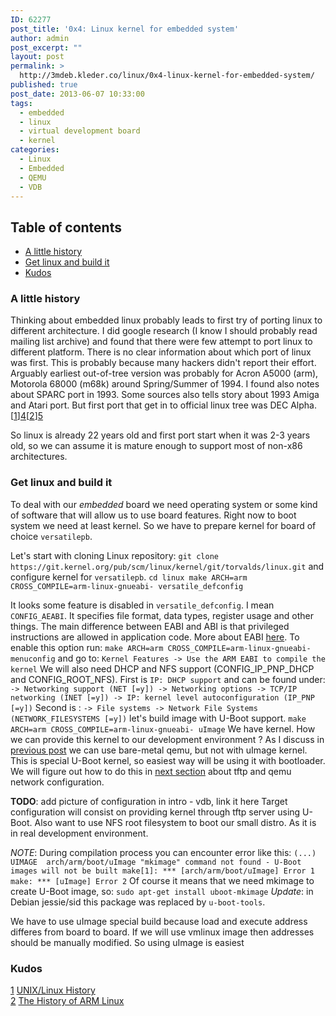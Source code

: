 ```yaml
---
ID: 62277
post_title: '0x4: Linux kernel for embedded system'
author: admin
post_excerpt: ""
layout: post
permalink: >
  http://3mdeb.kleder.co/linux/0x4-linux-kernel-for-embedded-system/
published: true
post_date: 2013-06-07 10:33:00
tags:
  - embedded
  - linux
  - virtual development board
  - kernel
categories:
  - Linux
  - Embedded
  - QEMU
  - VDB
---
```

## Table of contents

*   [A little history][1]
*   [Get linux and build it][2]
*   [Kudos][3]

<a id="a-little-history"></a>

### A little history

Thinking about embedded linux probably leads to first try of porting linux to different architecture. I did google research (I know I should probably read mailing list archive) and found that there were few attempt to port linux to different platform. There is no clear information about which port of linux was first. This is probably because many hackers didn't report their effort. Arguably earliest out-of-tree version was probably for Acron A5000 (arm), Motorola 68000 (m68k) around Spring/Summer of 1994. I found also notes about SPARC port in 1993. Some sources also tells story about 1993 Amiga and Atari port. But first port that get in to official linux tree was DEC Alpha.[[1]][4][[2]][5]

So linux is already 22 years old and first port start when it was 2-3 years old, so we can assume it is mature enough to support most of non-x86 architectures.

<a id="get-linux-and-build-it"></a>

### Get linux and build it

To deal with our *embedded* board we need operating system or some kind of software that will allow us to use board features. Right now to boot system we need at least kernel. So we have to prepare kernel for board of choice `versatilepb`.

Let's start with cloning Linux repository: `git clone https://git.kernel.org/pub/scm/linux/kernel/git/torvalds/linux.git` and configure kernel for `versatilepb`. `cd linux
make ARCH=arm CROSS_COMPILE=arm-linux-gnueabi- versatile_defconfig`

It looks some feature is disabled in `versatile_defconfig`. I mean `CONFIG_AEABI`. It specifies file format, data types, register usage and other things. The main difference between EABI and ABI is that privileged instructions are allowed in application code. More about EABI [here][6]. To enable this option run: `make ARCH=arm CROSS_COMPILE=arm-linux-gnueabi- menuconfig` and go to: `Kernel Features -> Use the ARM EABI to compile the kernel` We will also need DHCP and NFS support (CONFIG_IP_PNP_DHCP and CONFIG_ROOT_NFS). First is `IP: DHCP support` and can be found under: `-> Networking support (NET [=y])
  -> Networking options
    -> TCP/IP networking (INET [=y])
      -> IP: kernel level autoconfiguration (IP_PNP [=y])` Second is : `-> File systems
  -> Network File Systems (NETWORK_FILESYSTEMS [=y])` let's build image with U-Boot support. `make ARCH=arm CROSS_COMPILE=arm-linux-gnueabi- uImage` We have kernel. How we can provide this kernel to our development environment ? As I discuss in [previous post][7] we can use bare-metal qemu, but not with uImage kernel. This is special U-Boot kernel, so easiest way will be using it with bootloader. We will figure out how to do this in [next section][8] about tftp and qemu network configuration.

**TODO**: add picture of configuration in intro - vdb, link it here Target configuration will consist on providing kernel through tftp server using U-Boot. Also want to use NFS root filesystem to boot our small distro. As it is in real development environment.

*NOTE*: During compilation process you can encounter error like this: `(...)
  UIMAGE  arch/arm/boot/uImage
  "mkimage" command not found - U-Boot images will not be built
  make[1]: *** [arch/arm/boot/uImage] Error 1
  make: *** [uImage] Error 2` Of course it means that we need mkimage to create U-Boot image, so: `sudo apt-get install uboot-mkimage` *Update*: in Debian jessie/sid this package was replaced by `u-boot-tools`.

We have to use uImage special build because load and execute address differes from board to board. If we will use vmlinux image then addresses should be manually modified. So using uImage is easiest

<a id="kudos"></a>

### Kudos

[1] [UNIX/Linux History][4]</br> [2] [The History of ARM Linux][5]

 [1]: /2013/06/07/linux-kernel-for-embedded-system/#a-little-history
 [2]: /2013/06/07/linux-kernel-for-embedded-system/#get-linux-and-build-it
 [3]: /2013/06/07/linux-kernel-for-embedded-system/#kudos
 [4]: http://digital-domain.net/lug/unix-linux-history.html
 [5]: http://www.arm.linux.org.uk/docs/history.php
 [6]: http://en.wikipedia.org/wiki/Application_binary_interface#EABI
 [7]: /2013/06/07/embedded-board-bootloader
 [8]: /2013/06/07/qemu-network-configuration-and-tftp-for-virtual-development-board
